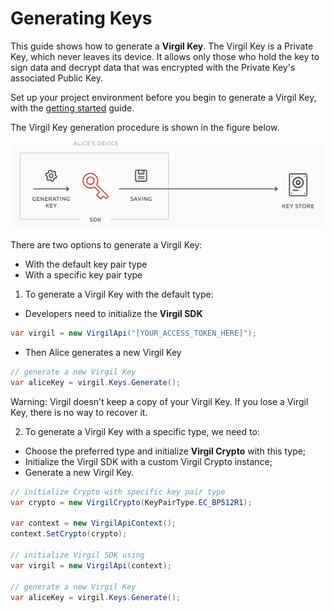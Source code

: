# Generating Keys

This guide shows how to generate a **Virgil Key**.  The Virgil Key is a Private Key, which never leaves its device. It allows only those who hold the key to sign data and decrypt data that was encrypted with the Private Key's associated Public Key.

Set up your project environment before you begin to generate a Virgil Key, with the [getting started](/documentation/guides/configuration/client.md) guide.

The Virgil Key generation procedure is shown in the figure below.

![Virgil Key Intro](/documentation/img/Key_introduction.png "Keys generation")

There are two options to generate a Virgil Key:
- With the default key pair type
- With a specific key pair type


1. To generate a Virgil Key with the default type:


- Developers need to initialize the **Virgil SDK**

```cs
var virgil = new VirgilApi("[YOUR_ACCESS_TOKEN_HERE]");
```

- Then Alice generates a new Virgil Key

```cs
// generate a new Virgil Key
var aliceKey = virgil.Keys.Generate();
```

Warning: Virgil doesn't keep a copy of your Virgil Key. If you lose a Virgil Key, there is no way to recover it.

2. To generate a Virgil Key with a specific type, we need to:


- Choose the preferred type and initialize **Virgil Crypto** with this type;
- Initialize the Virgil SDK with a custom Virgil Crypto instance;
- Generate a new Virgil Key.

```cs
// initialize Crypto with specific key pair type
var crypto = new VirgilCrypto(KeyPairType.EC_BP512R1);

var context = new VirgilApiContext();
context.SetCrypto(crypto);

// initialize Virgil SDK using
var virgil = new VirgilApi(context);

// generate a new Virgil Key
var aliceKey = virgil.Keys.Generate();
```
